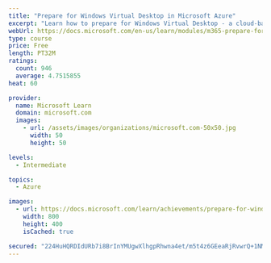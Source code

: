 ```yaml
---
title: "Prepare for Windows Virtual Desktop in Microsoft Azure"
excerpt: "Learn how to prepare for Windows Virtual Desktop - a cloud-based virtualization solution running on Microsoft Azure. Windows Virtual Desktop is an elastically scalable service to deliver remote desktop and remote app experiences - without having to manage the underlying server infrastructure. Review the prerequisites and tools provided by Microsoft get ready to provision your first Windows Virtual Desktop host pool."
webUrl: https://docs.microsoft.com/en-us/learn/modules/m365-prepare-for-wvd/
type: course
price: Free
length: PT32M
ratings:
  count: 946
  average: 4.7515855
heat: 60

provider:
  name: Microsoft Learn
  domain: microsoft.com
  images:
    - url: /assets/images/organizations/microsoft.com-50x50.jpg
      width: 50
      height: 50

levels:
  - Intermediate

topics:
  - Azure

images:
  - url: https://docs.microsoft.com/learn/achievements/prepare-for-windows-virtual-desktop-social.png
    width: 800
    height: 400
    isCached: true

secured: "224HuHQRDIdURb7i8BrInYMUgwXlhgpRhwna4et/m5t4z6GEeaRjRvwrQ+1NM3/aUOFkXapgAKaYsEmKR44bcZ3hjIWrTk1hH5EaClSD88PpzVrlIJ47rR1HyzLSnv+Is30YW7fyK5CLeXb0tcYbrH28tg9wqd9Q+6XrtdUbkbKqhNI3sJopMsGLOj89HnE+3xT63IC+QQNBAS8UaSv4x3X3Pqo1oLA77uy2UzjXnMK+ipaSzY/JAlo4cQFS7Myi6+1VY6f4P90Fqd+LjP8dFu/jCqzE13RwxkOsKQyIJ85OHoU13rxeSS0y2pDj2nzrb4xkEfYIckUrbQlVUmra2W45JXvbWsgoo/cdYqHZumDhtNveWIbfxeLBZCznIQHi4ffoEHxUaKEOZELIQ7e5agC/y29ISbU9Szx1GmjwF78=;jrO0b+Tz3lVJxrsJwbS/Ag=="
---
```


